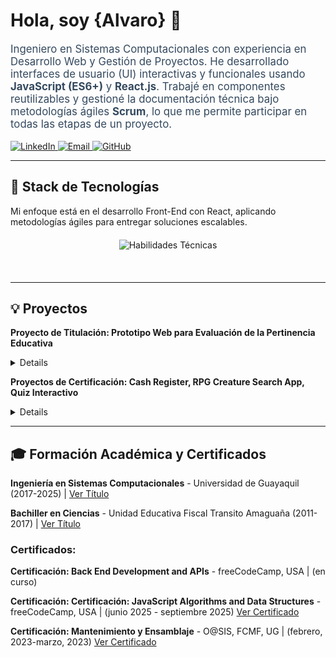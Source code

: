 <div class="profile-container">

<div class="header">
  <h1>Hola, soy {Alvaro} 👋</h1>
  <p style="font-size: 1.2em; color: #34495e;">
    Ingeniero en Sistemas Computacionales con experiencia en Desarrollo Web y Gestión de Proyectos. He desarrollado interfaces de usuario (UI) interactivas y funcionales usando <b>JavaScript (ES6+)</b> y <b>React.js</b>. Trabajé en componentes reutilizables y gestioné la documentación técnica bajo metodologías ágiles <b>Scrum</b>, lo que me permite participar en todas las etapas de un proyecto.
  </p>

  <div class="contact-info">
    <a href="https://ec.linkedin.com/in/alvaro-de-la-a-prudente-682b52259" target="_blank">
      <img src="https://img.shields.io/badge/-LinkedIn-0077B5?style=flat-square&logo=linkedin&logoColor=white" alt="LinkedIn">
    </a>
    <a href="mailto:alvarodelaap.9@gmail.com">
      <img src="https://img.shields.io/badge/-Email-D14836?style=flat-square&logo=gmail&logoColor=white" alt="Email">
    </a>
    <a href="https://github.com/alvaro-dp" target="_blank">
      <img src="https://img.shields.io/badge/-GitHub-181717?style=flat-square&logo=github&logoColor=white" alt="GitHub">
    </a>
  </div>
</div>

---

<h2 class="section-title">🚀 Stack de Tecnologías</h2>
<p>Mi enfoque está en el desarrollo Front-End con React, aplicando metodologías ágiles para entregar soluciones escalables.</p>

<div style="text-align: center; margin: 20px 0;">
    <img class="badge-icon" src="https://skillicons.dev/icons?i=html,css,js,react,bootstrap,vscode,git,github,scrum" alt="Habilidades Técnicas">
</div>
<br>

---

<h2 class="section-title">💡 Proyectos</h2>

<div class="project-item">
    <p><b>Proyecto de Titulación: Prototipo Web para Evaluación de la Pertinencia Educativa</b></p>
    <details><p><b>Descripción:</b> Aplicación web basada en componentes reutilizables de React. Implementando una interfaz intuitiva y escalable con módulos personalizados.<br>
<b>Metodología:</b> Marco de trabajo Scrum. <br>
<b>Tecnologías:</b> React.js (Front-End), ASP.NET Core (Back-End), Microsoft SQL Server.</p>
    <div class="project-links">
        🔗 <a href="https://github.com/alvaro-dp/Trabajo-de-Titulacion" target="_blank">Ver Repositorio</a> 
        <!--🖥️ <a href="[LINK-A-LA-DEMO]" target="_blank">Ver Demo</a> -->
    </div>
</div>

<div class="project-item">
    <p><b>Proyectos de Certificación: Cash Register, RPG Creature Search App, Quiz Interactivo</b></p>
    <details><p><b>Cash Register (Caja Registradora):</b> Implementación de una caja registradora utilizando JavaScript puro y lógica de Algoritmos y Estructuras de Datos. El proyecto determina si el cambio es posible, calcula la cantidad de billetes y monedas necesarios, y gestiona el estado del dinero en caja (Closed, Open, Insufficient Funds). <br>
     <b>RPG Creature Search App:</b> Aplicación de búsqueda y filtrado desarrollada con JavaScript, HTML, y CSS. Se centra en la Manipulación del DOM para crear una interfaz dinámica y reactiva que permite a los usuarios buscar y mostrar información de criaturas de rol basadas en criterios específicos <br>
      <b>Quiz Interactivo: </b>Aplicación web interactiva que presenta un quiz de opción múltiple. Gestiona el estado y la puntuación del usuario en tiempo real usando lógica nativa de JavaScript (Manipulación del DOM) con Bootstrap para el estilo.</p>
    <div class="project-links">
        🔗 <a href="https://github.com/alvaro-dp/Certification-Project-JavaScript" target="_blank">Ver Repositorio</a> 
        <!--🖥️ <a href="[LINK-A-LA-DEMO]" target="_blank">Ver Demo</a>-->
    </div>
</div>

---

<h2 class="section-title">🎓 Formación Académica y Certificados</h2>
<p><b>Ingeniería en Sistemas Computacionales</b> - Universidad de Guayaquil (2017-2025) | 
  <a href="https://drive.google.com/file/d/1KdCzktiuoCaou8Ecz7S0HAUrMFkSoE8c/view?usp=sharing" target="_blank">Ver Título</a></p>
<p><b>Bachiller en Ciencias</b> - Unidad Educativa Fiscal Transito Amaguaña (2011-2017) | 
  <a href="https://servicios.educacion.gob.ec/titulacion25-web/faces/paginas/consulta-titulos-refrendados.xhtml" target="_blank">Ver Título</a></p>


<h3>Certificados: </h3>

<p><b>Certificación: Back End Development and APIs</b> - freeCodeCamp, USA | (en curso) 
  <!--<a href="https://www.freecodecamp.org/certification/alvaro-dp/javascript-algorithms-and-data-structures-v8" target="_blank">Ver Título</a>--></p>
<p><b>Certificación: Certificación: JavaScript Algorithms and Data Structures</b> - freeCodeCamp, USA | (junio 2025 - septiembre 2025) 
  <a href="https://www.freecodecamp.org/certification/alvaro-dp/javascript-algorithms-and-data-structures-v8" target="_blank">Ver Certificado</a></p>
  <p><b>Certificación: Mantenimiento y Ensamblaje</b> - O@SIS, FCMF, UG | (febrero, 2023-marzo, 2023) 
  <a href="https://drive.google.com/file/d/124HlFPN73u8tD_uyD-adUa_QTqLS3rZC/view?usp=sharing" target="_blank">Ver Certificado</a></p>
 
